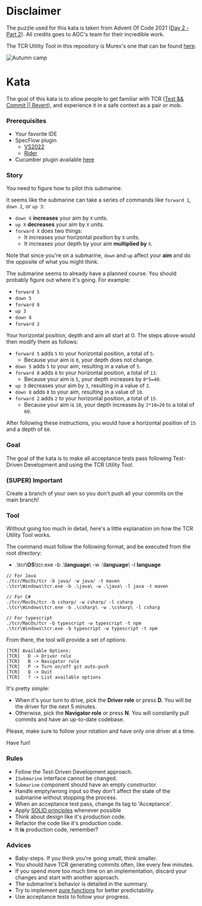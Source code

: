 # Disclaimer

The puzzle used for this kata is taken from Advent Of Code 2021 ([Day 2 - Part 2](https://adventofcode.com/2021/day/2)).
All credits goes to AOC's team for their incredible work.

The TCR Utility Tool in this repository is Murex's one that can be found [here](https://github.com/murex/TCR).

![Autumn camp](img/autumn-camp-tcr.png)

# Kata

The goal of this kata is to allow people to get familiar with
TCR ([Test && Commit || Revert](https://medium.com/@kentbeck_7670/test-commit-revert-870bbd756864)), and experience it in a safe context as a pair or mob.

### Prerequisites

* Your favorite IDE
* SpecFlow plugin
    * [VS2022](https://marketplace.visualstudio.com/items?itemName=TechTalkSpecFlowTeam.SpecFlowForVisualStudio2022)
    * [Rider](https://plugins.jetbrains.com/plugin/15957-specflow-for-rider)
 * Cucumber plugin available [here](https://plugins.jetbrains.com/plugin/7212-cucumber-for-java)

### Story

You need to figure how to pilot this submarine.

It seems like the submarine can take a series of commands like `forward 1`, `down 2`, or `up 3`:

- `down X` **increases** your aim by `X` units.
- `up X` **decreases** your aim by `X` units.
- `forward X` does two things:
    - It increases your horizontal position by `X` units.
    - It increases your depth by your aim **multiplied by** `X`.

Note that since you're on a submarine, `down` and `up` affect your **aim** and do the opposite of what you might think.

The submarine seems to already have a planned course. You should probably figure out where it's going. For example:

- `forward 5`
- `down 5`
- `forward 8`
- `up 3`
- `down 8`
- `forward 2`

Your horizontal position, depth and aim all start at 0. The steps above would then modify them as follows:

- `forward 5` adds `5` to your horizontal position, a total of `5`.
    - Because your aim is `0`, your depth does not change.
- `down 5` adds `5` to your aim, resulting in a value of `5`.
- `forward 8` adds `8` to your horizontal position, a total of `13`.
    - Because your aim is `5`, your depth increases by `8*5=40`.
- `up 3` decreases your aim by `3`, resulting in a value of `2`.
- `down 8` adds `8` to your aim, resulting in a value of `10`.
- `forward 2` adds `2` to your horizontal position, a total of `15`.
    - Because your aim is `10`, your depth increases by `2*10=20` to a total of `60`.

After following these instructions, you would have a horizontal position of `15` and a depth of `60`.

### Goal

The goal of the kata is to make all acceptance tests pass following Test-Driven Development and using the TCR Utility
Tool.

### (SUPER) Important

Create a branch of your own so you don't push all your commits on the main branch!

### Tool
Without going too much in detail, here's a little explanation on how the TCR Utility Tool works.

The command must follow the following format, and be executed from the root directory:
- .\tcr\\**OS**\tcr.exe -b .\\**language**\ -w .\\**language**\ -l **language**

```shell
// For Java
./tcr/MacOs/tcr -b java/ -w java/ -t maven
.\tcr\Windows\tcr.exe -b .\java\ -w .\java\ -l java -t maven

// For C#
./tcr/MacOs/tcr -b csharp/ -w csharp/ -l csharp
.\tcr\Windows\tcr.exe -b .\csharp\ -w .\csharp\ -l csharp

// For typescript
./tcr/MacOs/tcr -b typescript -w typescript -t npm
.\tcr\Windows\tcr.exe -b typescript -w typescript -t npm
```

From there, the tool will provide a set of options:
```shell
[TCR] Available Options:
[TCR]   D -> Driver role
[TCR]   N -> Navigator role
[TCR]   P -> Turn on/off git auto-push
[TCR]   Q -> Quit
[TCR]   ? -> List available options
```

It's pretty simple:
- When it's your turn to drive, pick the **Driver role** or press **D**. You will be the driver for the next 5 minutes.
- Otherwise, pick the **Navigator role** or press **N**. You will constantly pull commits and have an up-to-date codebase.

Please, make sure to follow your rotation and have only one driver at a time.

Have fun!

### Rules

- Follow the Test-Driven Development approach.
- `ISubmarine` interface cannot be changed.
- `Submarine` component should have an empty constructor.
- Handle empty/wrong input so they don't affect the state of the submarine without stopping the process.
- When an acceptance test pass, change its tag to 'Acceptance'.
- Apply [SOLID principles](https://blog.cleancoder.com/uncle-bob/2020/10/18/Solid-Relevance.html) whenever possible
- Think about design like it's production code.
- Refactor the code like it's production code.
- It **is** production code, remember?

### Advices

- Baby-steps. If you think you're going small, think smaller.
- You should have TCR generating commits often, like every few minutes.
- If you spend more too much time on an implementation, discard your changes and start with another approach.
- The submarine's behavior is detailed in the summary.
- Try to implement [pure functions](https://betterprogramming.pub/what-is-a-pure-function-3b4af9352f6f) for better
  predictability.
- Use acceptance tests to follow your progress.
